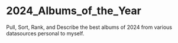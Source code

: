 # 2024_Albums_of_the_Year
Pull, Sort, Rank, and Describe the best albums of 2024 from various datasources personal to myself. 
